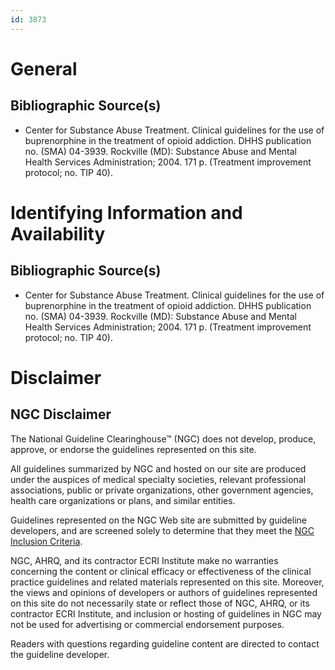 ```yaml
---
id: 3873
---
```


# General

## Bibliographic Source(s)

- Center for Substance Abuse Treatment. Clinical guidelines for the use of buprenorphine in the treatment of opioid addiction. DHHS publication no. (SMA) 04-3939. Rockville (MD): Substance Abuse and Mental Health Services Administration; 2004. 171 p. (Treatment improvement protocol; no. TIP 40).

# Identifying Information and Availability

## Bibliographic Source(s)

- Center for Substance Abuse Treatment. Clinical guidelines for the use of buprenorphine in the treatment of opioid addiction. DHHS publication no. (SMA) 04-3939. Rockville (MD): Substance Abuse and Mental Health Services Administration; 2004. 171 p. (Treatment improvement protocol; no. TIP 40).

# Disclaimer

## NGC Disclaimer

The National Guideline Clearinghouse™ (NGC) does not develop, produce, approve, or endorse the guidelines represented on this site.

All guidelines summarized by NGC and hosted on our site are produced under the auspices of medical specialty societies, relevant professional associations, public or private organizations, other government agencies, health care organizations or plans, and similar entities.

Guidelines represented on the NGC Web site are submitted by guideline developers, and are screened solely to determine that they meet the [NGC Inclusion Criteria](/help-and-about/summaries/inclusion-criteria).

NGC, AHRQ, and its contractor ECRI Institute make no warranties concerning the content or clinical efficacy or effectiveness of the clinical practice guidelines and related materials represented on this site. Moreover, the views and opinions of developers or authors of guidelines represented on this site do not necessarily state or reflect those of NGC, AHRQ, or its contractor ECRI Institute, and inclusion or hosting of guidelines in NGC may not be used for advertising or commercial endorsement purposes.

Readers with questions regarding guideline content are directed to contact the guideline developer.

